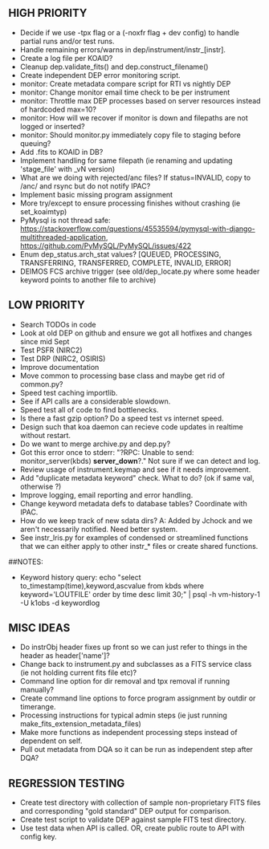 ## HIGH PRIORITY
- Decide if we use -tpx flag or a (-noxfr flag + dev config) to handle partial runs and/or test runs.
- Handle remaining errors/warns in dep/instrument/instr_[instr].
- Create a log file per KOAID?
- Cleanup dep.validate_fits() and dep.construct_filename()
- Create independent DEP error monitoring script.
- monitor: Create metadata compare script for RTI vs nightly DEP
- monitor: Change monitor email time check to be per instrument
- monitor: Throttle max DEP processes based on server resources instead of hardcoded max=10?
- monitor: How will we recover if monitor is down and filepaths are not logged or inserted?
- monitor: Should monitor.py immediately copy file to staging before queuing?
- Add .fits to KOAID in DB?
- Implement handling for same filepath (ie renaming and updating 'stage_file' with _vN version)
- What are we doing with rejected/anc files? If status=INVALID, copy to /anc/ and rsync but do not notify IPAC?
- Implement basic missing program assignment
- More try/except to ensure processing finishes without crashing (ie set_koaimtyp)
- PyMysql is not thread safe: https://stackoverflow.com/questions/45535594/pymysql-with-django-multithreaded-application, https://github.com/PyMySQL/PyMySQL/issues/422
- Enum dep_status.arch_stat values? [QUEUED, PROCESSING, TRANSFERRING, TRANSFERRED, COMPLETE, INVALID, ERROR]
- DEIMOS FCS archive trigger (see old/dep_locate.py where some header keyword points to another file to archive)

 
## LOW PRIORITY
- Search TODOs in code
- Look at old DEP on github and ensure we got all hotfixes and changes since mid Sept
- Test PSFR (NIRC2)
- Test DRP (NIRC2, OSIRIS)
- Improve documentation
- Move common to processing base class and maybe get rid of common.py?
- Speed test caching importlib.  
- See if API calls are a considerable slowdown.
- Speed test all of code to find bottlenecks.
- Is there a fast gzip option?  Do a speed test vs internet speed.
- Design such that koa daemon can recieve code updates in realtime without restart.
- Do we want to merge archive.py and dep.py?
- Got this error once to stderr: "?RPC: Unable to send: monitor_server(kbds) __server_down__?."  Not sure if we can detect and log.
- Review usage of instrument.keymap and see if it needs improvement.
- Add "duplicate metadata keyword" check.  What to do? (ok if same val, otherwise ?)
- Improve logging, email reporting and error handling.
- Change keyword metadata defs to database tables?  Coordinate with IPAC.
- How do we keep track of new sdata dirs?  A: Added by Jchock and we aren't necessarily notified.  Need better system.
- See instr_lris.py for examples of condensed or streamlined functions that we can either apply to other instr_* files or create shared functions.


##NOTES:
- Keyword history query: echo "select to_timestamp(time),keyword,ascvalue from kbds where keyword='LOUTFILE' order by time desc limit 30;" | psql -h vm-history-1 -U k1obs -d keywordlog


## MISC IDEAS
- Do instrObj header fixes up front so we can just refer to things in the header as header['name']?
- Change back to instrument.py and subclasses as a FITS service class (ie not holding current fits file etc)?
- Command line option for dir removal and tpx removal if running manually?
- Create command line options to force program assignment by outdir or timerange.
- Processing instructions for typical admin steps (ie just running make_fits_extension_metadata_files)
- Make more functions as independent processing steps instead of dependent on self.
- Pull out metadata from DQA so it can be run as independent step after DQA? 


## REGRESSION TESTING
- Create test directory with collection of sample non-proprietary FITS files and corresponding "gold standard" DEP output for comparison.
- Create test script to validate DEP against sample FITS test directory.
- Use test data when API is called.  OR, create public route to API with config key.






